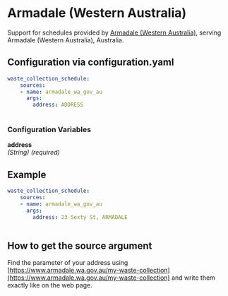 # Armadale (Western Australia)

Support for schedules provided by [Armadale (Western Australia)](https://www.armadale.wa.gov.au), serving Armadale (Western Australia), Australia.

## Configuration via configuration.yaml

```yaml
waste_collection_schedule:
    sources:
    - name: armadale_wa_gov_au
      args:
        address: ADDRESS
        
```

### Configuration Variables

**address**  
*(String) (required)*

## Example

```yaml
waste_collection_schedule:
    sources:
    - name: armadale_wa_gov_au
      args:
        address: 23 Sexty St, ARMADALE
        
```

## How to get the source argument

Find the parameter of your address using [https://www.armadale.wa.gov.au/my-waste-collection](https://www.armadale.wa.gov.au/my-waste-collection) and write them exactly like on the web page.
